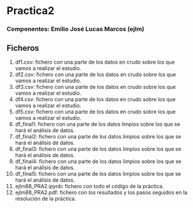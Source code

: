 # Practica2

### Componentes: Emilio José Lucas Marcos (ejlm)

## Ficheros

1. df1.csv: fichero con una parte de los datos en crudo sobre los que vamos a realizar el estudio.
2. df2.csv: fichero con una parte de los datos en crudo sobre los que vamos a realizar el estudio.
3. df3.csv: fichero con una parte de los datos en crudo sobre los que vamos a realizar el estudio.
4. df4.csv: fichero con una parte de los datos en crudo sobre los que vamos a realizar el estudio.
5. df5.csv: fichero con una parte de los datos en crudo sobre los que vamos a realizar el estudio.
6. df_final1: fichero con una parte de los datos limpios sobre los que se hará el análisis de datos.
7. df_final2: fichero con una parte de los datos limpios sobre los que se hará el análisis de datos.
9. df_final3: fichero con una parte de los datos limpios sobre los que se hará el análisis de datos.
10. df_final4: fichero con una parte de los datos limpios sobre los que se hará el análisis de datos.
11. df_final5: fichero con una parte de los datos limpios sobre los que se hará el análisis de datos.
12. ejlm88_PRA2.ipynb: fichero con todo el código de la práctica.
13. ejlm88_PRA2.pdf: fichero con los resultados y los pasos seguidos en la resolución de la práctica.
